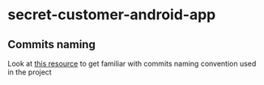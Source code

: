 # secret-customer-android-app
## Commits naming

Look at [this resource](https://www.conventionalcommits.org/en/v1.0.0-beta.2/) to get familiar with
commits naming convention used in the project